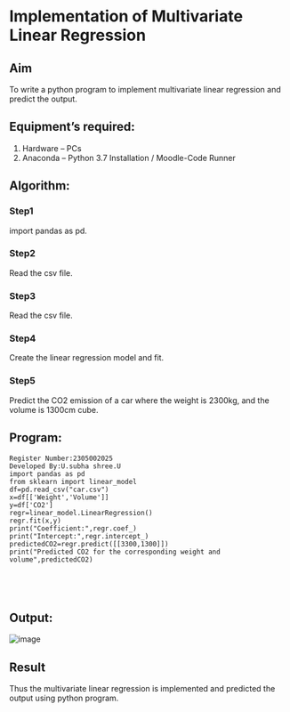 # Implementation of Multivariate Linear Regression
## Aim
To write a python program to implement multivariate linear regression and predict the output.
## Equipment’s required:
1.	Hardware – PCs
2.	Anaconda – Python 3.7 Installation / Moodle-Code Runner
## Algorithm:

### Step1
import pandas as pd.

### Step2
Read the csv file.

### Step3
Read the csv file.

### Step4
Create the linear regression model and fit.

### Step5
Predict the CO2 emission of a car where the weight is 2300kg, and the volume is 1300cm cube.

## Program:
```
Register Number:2305002025
Developed By:U.subha shree.U
import pandas as pd
from sklearn import linear_model
df=pd.read_csv("car.csv")
x=df[['Weight','Volume']]
y=df['CO2']
regr=linear_model.LinearRegression()
regr.fit(x,y)
print("Coefficient:",regr.coef_)
print("Intercept:",regr.intercept_)
predictedCO2=regr.predict([[3300,1300]])
print("Predicted CO2 for the corresponding weight and volume",predictedCO2)





```
## Output:
![image](https://github.com/subha2406/Multivariate-Linear-Regression/assets/155226504/623f9400-1540-4c2a-ac95-1c50cc1d64a3)


## Result
Thus the multivariate linear regression is implemented and predicted the output using python program.
